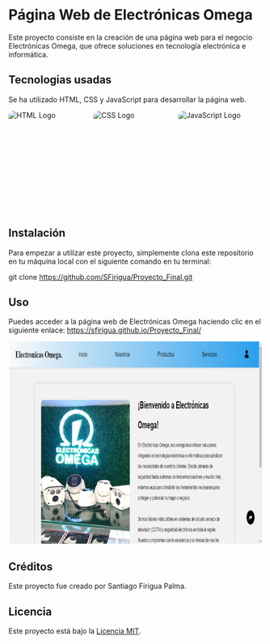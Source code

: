 # Página Web de Electrónicas Omega

Este proyecto consiste en la creación de una página web para el negocio Electrónicas Omega, que ofrece soluciones en tecnología electrónica e informática. 

## Tecnologias usadas

Se ha utilizado HTML, CSS y JavaScript para desarrollar la página web.

<div style="display: flex; justify-content: center;">
  <img src="https://upload.wikimedia.org/wikipedia/commons/thumb/6/61/HTML5_logo_and_wordmark.svg/320px-HTML5_logo_and_wordmark.svg.png" 
       alt="HTML Logo" 
       style="margin-right: 10px; width: 200px; height: 200px; border-radius: 10px;">
  <img src="https://upload.wikimedia.org/wikipedia/commons/thumb/d/d5/CSS3_logo_and_wordmark.svg/320px-CSS3_logo_and_wordmark.svg.png" alt="CSS Logo" style="margin-right: 10px; width:           200px; height: 200px; border-radius: 10px;">
  <img src="https://upload.wikimedia.org/wikipedia/commons/thumb/9/99/Unofficial_JavaScript_logo_2.svg/320px-Unofficial_JavaScript_logo_2.svg.png" alt="JavaScript Logo" style="margin-right: 10px; width: 200px; height: 200px; border-radius: 10px;">
</div>

## Instalación

Para empezar a utilizar este proyecto,  simplemente clona este repositorio en tu máquina local con el siguiente comando en tu terminal:

git clone https://github.com/SFirigua/Proyecto_Final.git

## Uso

Puedes acceder a la página web de Electrónicas Omega haciendo clic en el siguiente enlace: https://sfirigua.github.io/Proyecto_Final/

<p align="center">
  <img src="https://github.com/SFirigua/Proyecto_Final/blob/5abd7cbaee0399d3cf8f920d5ec4e2801d4ed902/pagina.png" alt="imagen de la pagina" width="500" height="400" style="border-radius:10;">
</p>

## Créditos

Este proyecto fue creado por Santiago Firigua Palma.

## Licencia

Este proyecto está bajo la [Licencia MIT](https://opensource.org/licenses/MIT).

